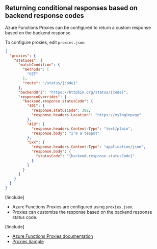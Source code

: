 ## Returning conditional responses based on backend response codes

Azure Functions Proxies can be configured to return a custom response based on the backend response.

To configure proxies, edit `proxies.json`.

```json
{
  "proxies": {
    "statuses": {
      "matchCondition": {
        "methods": [
          "GET"
        ],
        "route": "/status/{code}"
      },
      "backendUri": "https://httpbin.org/status/{code}",
      "responseOverrides": {
        "backend.response.statusCode": {
          "401": {
            "response.statusCode": 302,
            "response.headers.Location": "https://myloginpage"
          },
          "418": {
            "response.headers.Content-Type": "text/plain",
            "response.body": "I'm a teapot"
          },
          "5xx": {
            "response.headers.Content-Type": "application/json",
            "response.body": {
              "statusCode": "{backend.response.statusCode}"
            }
          }
        }
      }
    }
  }
}
```

[!include[](../includes/takeaways-heading.md)]

- Azure Functions Proxies are configured using `proxies.json`.
- Proxies can customize the response based on the backend response status code.

[!include[](../includes/read-more-heading.md)]

- [Azure Functions Proxies documentation](https://docs.microsoft.com/azure/azure-functions/functions-proxies)
- [Proxies Sample](https://gist.github.com/sjkp/890d94b958965898e45e69bf199c88d4)
